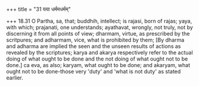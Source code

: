 +++
title = "31 यया धर्ममधर्मम्"

+++
18.31 O Partha, sa, that; buddhih, intellect; is rajasi, born of rajas;
yaya, with which; prajanati, one understands; ayathavat, wrongly, not
truly, not by discerning it from all points of view; dharmam, virtue, as
prescribed by the scritpures; and adharmam, vice, what is prohibited by
them; \[By dharma and adharma are implied the seen and the unseen
results of actions as revealed by the scriptures; karya and akarya
respectively refer to the actual doing of what ought to be done and the
not doing of what ought not to be done.\] ca eva, as also; karyam, what
ought to be done; and akaryam, what ought not to be done-those very
'duty' and 'what is not duty' as stated earlier.
